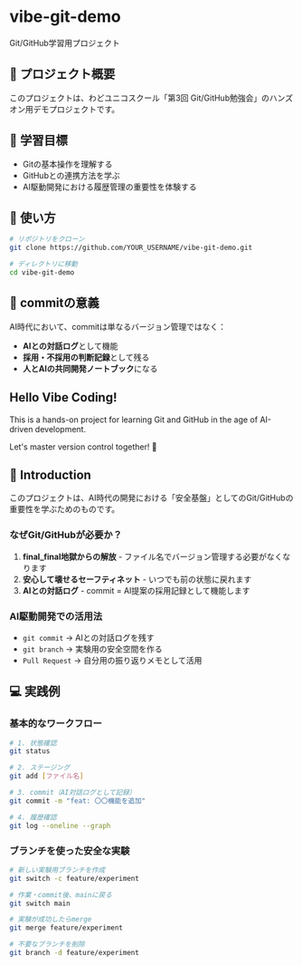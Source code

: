 # vibe-git-demo

Git/GitHub学習用プロジェクト

## 📖 プロジェクト概要

このプロジェクトは、わどユニコスクール「第3回 Git/GitHub勉強会」のハンズオン用デモプロジェクトです。

## 🎯 学習目標

- Gitの基本操作を理解する
- GitHubとの連携方法を学ぶ
- AI駆動開発における履歴管理の重要性を体験する

## 🚀 使い方

```bash
# リポジトリをクローン
git clone https://github.com/YOUR_USERNAME/vibe-git-demo.git

# ディレクトリに移動
cd vibe-git-demo
```

## 📝 commitの意義

AI時代において、commitは単なるバージョン管理ではなく：
- **AIとの対話ログ**として機能
- **採用・不採用の判断記録**として残る
- **人とAIの共同開発ノートブック**になる

## Hello Vibe Coding!

This is a hands-on project for learning Git and GitHub in the age of AI-driven development.

Let's master version control together! 🎉

## 🌟 Introduction

このプロジェクトは、AI時代の開発における「安全基盤」としてのGit/GitHubの重要性を学ぶためのものです。

### なぜGit/GitHubが必要か？

1. **final_final地獄からの解放** - ファイル名でバージョン管理する必要がなくなります
2. **安心して壊せるセーフティネット** - いつでも前の状態に戻れます
3. **AIとの対話ログ** - commit = AI提案の採用記録として機能します

### AI駆動開発での活用法

- `git commit` → AIとの対話ログを残す
- `git branch` → 実験用の安全空間を作る
- `Pull Request` → 自分用の振り返りメモとして活用

## 💻 実践例

### 基本的なワークフロー

```bash
# 1. 状態確認
git status

# 2. ステージング
git add [ファイル名]

# 3. commit（AI対話ログとして記録）
git commit -m "feat: 〇〇機能を追加"

# 4. 履歴確認
git log --oneline --graph
```

### ブランチを使った安全な実験

```bash
# 新しい実験用ブランチを作成
git switch -c feature/experiment

# 作業・commit後、mainに戻る
git switch main

# 実験が成功したらmerge
git merge feature/experiment

# 不要なブランチを削除
git branch -d feature/experiment
```

